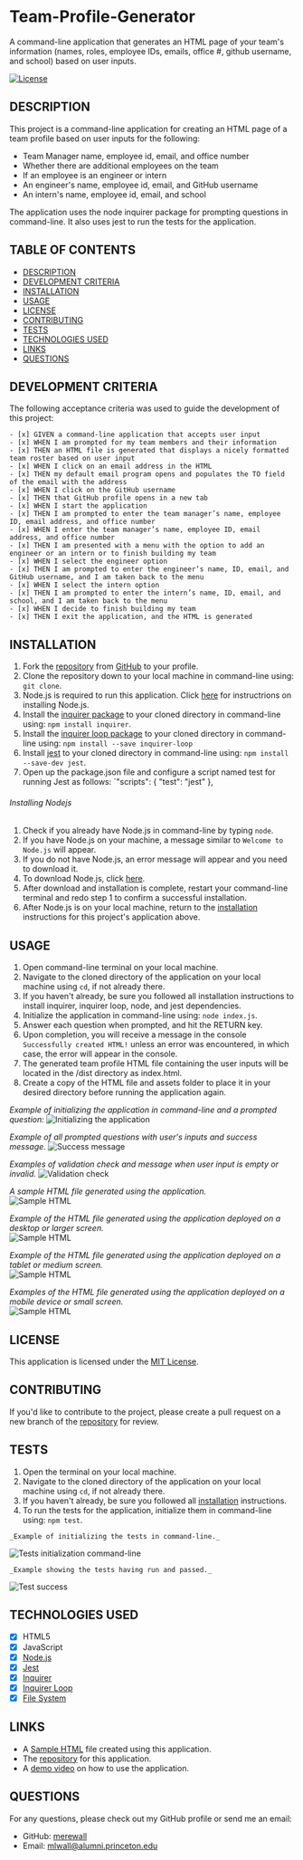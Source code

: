 # Team-Profile-Generator
A command-line application that generates an HTML page of your team's information (names, roles, employee IDs, emails, office #, github username, and school) based on user inputs.

  [![License](https://img.shields.io/badge/License-MIT-yellow.svg)](https://opensource.org/licenses/MIT)
  
  ## DESCRIPTION

  This project is a command-line application for creating an HTML page of a team profile based on user inputs for the following:
   - Team Manager name, employee id, email, and office number
   - Whether there are additional employees on the team
   - If an employee is an engineer or intern
   - An engineer's name, employee id, email, and GitHub username
   - An intern's name, employee id, email, and school

   The application uses the node inquirer package for prompting questions in command-line. It also uses jest to run the tests for the application. 
  
  ## TABLE OF CONTENTS

  - [DESCRIPTION](#description)
  - [DEVELOPMENT CRITERIA](#development-criteria)
  - [INSTALLATION](#installation)
  - [USAGE](#usage)
  - [LICENSE](#license)
  - [CONTRIBUTING](#contributing)
  - [TESTS](#tests)
  - [TECHNOLOGIES USED](#technologies-used)
  - [LINKS](#links)
  - [QUESTIONS](#questions)


  ## DEVELOPMENT CRITERIA
  
  The following acceptance criteria was used to guide the development of this project:
  
    - [x] GIVEN a command-line application that accepts user input
    - [x] WHEN I am prompted for my team members and their information
    - [x] THEN an HTML file is generated that displays a nicely formatted team roster based on user input
    - [x] WHEN I click on an email address in the HTML
    - [x] THEN my default email program opens and populates the TO field of the email with the address
    - [x] WHEN I click on the GitHub username
    - [x] THEN that GitHub profile opens in a new tab
    - [x] WHEN I start the application
    - [x] THEN I am prompted to enter the team manager’s name, employee ID, email address, and office number
    - [x] WHEN I enter the team manager’s name, employee ID, email address, and office number
    - [x] THEN I am presented with a menu with the option to add an engineer or an intern or to finish building my team
    - [x] WHEN I select the engineer option
    - [x] THEN I am prompted to enter the engineer’s name, ID, email, and GitHub username, and I am taken back to the menu
    - [x] WHEN I select the intern option
    - [x] THEN I am prompted to enter the intern’s name, ID, email, and school, and I am taken back to the menu
    - [x] WHEN I decide to finish building my team
    - [x] THEN I exit the application, and the HTML is generated
  ## INSTALLATION

  1. Fork the [repository](https://github.com/merewall/Team-Profile-Generator) from [GitHub](https://github.com/) to your profile.
  2. Clone the repository down to your local machine in command-line using: `git clone`.
  3. Node.js is required to run this application. Click [here](#installing-nodejs) for instructrions on installing Node.js.
  4. Install the [inquirer package](https://www.npmjs.com/package/inquirer) to your cloned directory in command-line using: `npm install inquirer`.
  5. Install the [inquirer loop package](https://www.npmjs.com/package/inquirer-loop) to your cloned directory in command-line using: `npm install --save inquirer-loop`
  6. Install [jest](https://jestjs.io/docs/getting-started) to your cloned directory in command-line using: `npm install --save-dev jest`.
  7. Open up the package.json file and configure a script named test for running Jest as follows:
        `"scripts": {
            "test": "jest"
        },

  ###### Installing Nodejs
  
  1. Check if you already have Node.js in command-line by typing `node`.
  2. If you have Node.js on  your machine, a message similar to `Welcome to Node.js` will appear.
  3. If you do not have Node.js, an error message will appear and you need to download it.
  4. To download Node.js, click [here](https://nodejs.org/en/download/).
  5. After download and installation is complete, restart your command-line terminal and redo step 1 to confirm a successful installation.
  6. After Node.js is on your local machine, return to the [installation](#installation) instructions for this project's application above.


  ## USAGE
  
  1. Open command-line terminal on your local machine.
  2. Navigate to the cloned directory of the application on your local machine using `cd`, if not already there.
  3. If you haven't already, be sure you followed all installation instructions to install inquirer, inquirer loop, node, and jest dependencies.
  4. Initialize the application in command-line using: `node index.js`.
  5. Answer each question when prompted, and hit the RETURN key.
  5. Upon completion, you will receive a message in the console `Successfully created HTML!` unless an error was encountered, in which case, the error will appear in the console.
  6. The generated team profile HTML file containing the user inputs will be located in the /dist directory as index.html.
  7. Create a copy of the HTML file and assets folder to place it in your desired directory before running the application again.

  _Example of initializing the application in command-line and a prompted question:_
  ![Initializing the application]()
  
  _Example of all prompted questions with user's inputs and success message._
  ![Success message]()
  
  _Examples of validation check and message when user input is empty or invalid._
  ![Validation check]()
  
  _A sample HTML file generated using the application._  
  ![Sample HTML]()

  _Example of the HTML file generated using the application deployed on a desktop or larger screen._  
  ![Sample HTML]()

  _Example of the HTML file generated using the application deployed on a tablet or medium screen._  
  ![Sample HTML]()

  _Examples of the HTML file generated using the application deployed on a mobile device or small screen._  
  ![Sample HTML]()
  
  ## LICENSE

  This application is licensed under the [MIT License](https://opensource.org/licenses/MIT).

  ## CONTRIBUTING

  If you'd like to contribute to the project, please create a pull request on a new branch of the [repository](https://github.com/merewall/Team-Profile-Generator) for review.

  ## TESTS

  1. Open the terminal on your local machine.
  2. Navigate to the cloned directory of the application on your local machine using `cd`, if not already there.
  3. If you haven't already, be sure you followed all [installation](#installation) instructions.
  4. To run the tests for the application, initialize them in command-line using: `npm test`.

    _Example of initializing the tests in command-line._  
  ![Tests initialization command-line]()

    _Example showing the tests having run and passed._  
  ![Test success]()
 
  ## TECHNOLOGIES USED
  
  - [X] HTML5
  - [X] JavaScript
  - [X] [Node.js](https://nodejs.org/en/)
  - [X] [Jest](https://jestjs.io/)
  - [X] [Inquirer](https://www.npmjs.com/package/inquirer)
  - [X] [Inquirer Loop](https://www.npmjs.com/package/inquirer-loop)
  - [X] [File System](https://nodejs.org/api/fs.html)
  ## LINKS
  
  * A [Sample HTML](https://github.com/merewall/Wk9-README-Generator/blob/main/dist/index.html) file created using this application.
  * The [repository](https://github.com/merewall/Team-Profile-Generator) for this application.
  * A [demo video]() on how to use the application.
  
  ## QUESTIONS
  
  For any questions, please check out my GitHub profile or send me an email:
  * GitHub: [merewall](https://github.com/merewall)
  * Email: mlwall@alumni.princeton.edu
